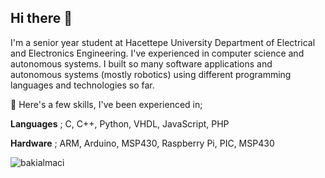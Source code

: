 ## Hi there 👋

I'm a senior year student at Hacettepe University Department of Electrical and Electronics Engineering. I've experienced in computer science and autonomous systems. I built so many software applications and autonomous systems (mostly robotics) using different programming languages and technologies so far.

🔭 Here's a few skills, I've been experienced in;

**Languages** ; C, C++, Python, VHDL, JavaScript, PHP

**Hardware** ; ARM, Arduino, MSP430, Raspberry Pi, PIC, MSP430

<p align="left"> <img src="https://komarev.com/ghpvc/?username=bakialmaci" alt="bakialmaci" /> </p>
